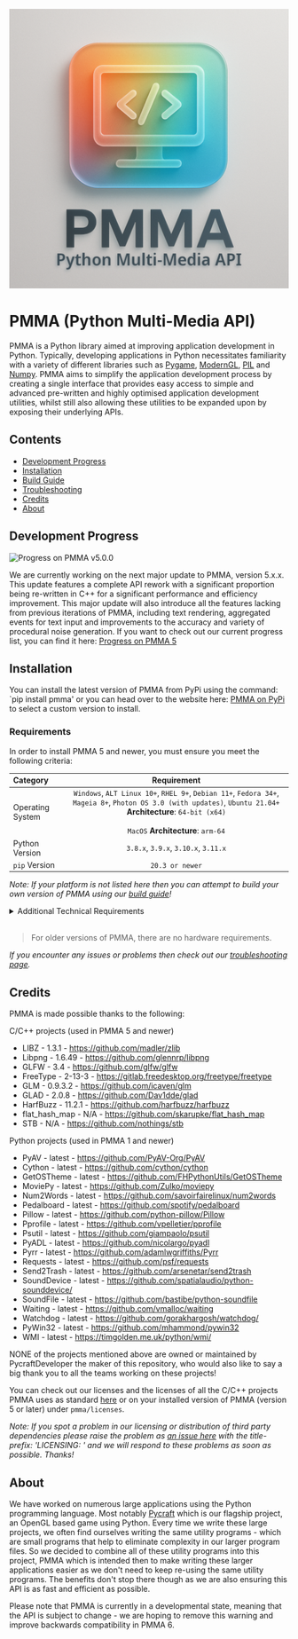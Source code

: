 <div align="center">

  ![PMMA logo](https://github.com/PycraftDeveloper/PMMA/blob/main/repository/SmallLogo.png)
</div>


# PMMA (Python Multi-Media API)
PMMA is a Python library aimed at improving application development in Python.
Typically, developing applications in Python necessitates familiarity with a variety of different libraries such as [Pygame](https://github.com/pygame/pygame), [ModernGL](https://github.com/moderngl/moderngl), [PIL](https://github.com/python-pillow/Pillow) and [Numpy](https://github.com/numpy/numpy). PMMA aims to simplify the application development process by creating a single interface that provides easy access to simple and advanced pre-written and highly optimised application development utilities, whilst still also allowing these utilities to be expanded upon by exposing their underlying APIs.

## Contents

* [Development Progress](https://github.com/PycraftDeveloper/PMMA?tab=readme-ov-file#development-progress)
* [Installation](https://github.com/PycraftDeveloper/PMMA/blob/main/README.md#installation)
* [Build Guide](https://github.com/PycraftDeveloper/PMMA/blob/main/repository/BuildGuides/intro.md#pmma-build-guide)
* [Troubleshooting](https://github.com/PycraftDeveloper/PMMA/blob/main/repository/Troubleshooting/into.md#pmma-troubleshooting)
* [Credits](https://github.com/PycraftDeveloper/PMMA/blob/main/repository/Troubleshooting/into.md#pmma-credits)
* [About](https://github.com/PycraftDeveloper/PMMA/blob/main/repository/Troubleshooting/into.md#pmma-about)

## Development Progress

![Progress on PMMA v5.0.0](https://geps.dev/progress/63)

We are currently working on the next major update to PMMA, version 5.x.x. This update features a complete API rework with a significant proportion being re-written in C++ for a significant performance and efficiency improvement. This major update will also introduce all the features lacking from previous iterations of PMMA, including text rendering, aggregated events for text input and improvements to the accuracy and variety of procedural noise generation. If you want to check out our current progress list, you can find it here: [Progress on PMMA 5](https://github.com/PycraftDeveloper/PMMA/blob/main/repository/DevelopmentProgress.md#progress-on-pmma-5)

## Installation

You can install the latest version of PMMA from PyPi using the command: `pip install pmma' or you can head over to the website here: [PMMA on PyPi](https://pypi.org/project/pmma/) to select a custom version to install.

### Requirements

In order to install PMMA 5 and newer, you must ensure you meet the following criteria:

| Category | Requirement |
| :-------- | :------: |
| Operating System | `Windows`, `ALT Linux 10+`, `RHEL 9+`, `Debian 11+`, `Fedora 34+`, `Mageia 8+`, `Photon OS 3.0 (with updates)`, `Ubuntu 21.04+` **Architecture**: `64-bit (x64)`<br><br>`MacOS` **Architecture**:  `arm-64` |
| Python Version | `3.8.x`, `3.9.x`, `3.10.x`, `3.11.x` |
| `pip` Version | `20.3 or newer` |

_Note: If your platform is not listed here then you can attempt to build your own version of PMMA using our [build guide](https://github.com/PycraftDeveloper/PMMA/blob/main/repository/BuildGuides/intro.md)!_

<details><summary>Additional Technical Requirements</summary>

_Please note, these requirements are only needed by users installing PMMA onto Linux machines and in most cases the operating systems listed above should be compatible._

* In order for PMMA to work as expected, you must be using either X-Lib, or Wayland. This means that Ubuntu 21.04 DESKTOP will work, but Ubuntu 21.04 SERVER is unlikely to.
* Additionally, you will need `glibc 2.28` or newer, this can be checked on linux using the command `ldd --version` (root not required). The result should be on the first line as shown in the image below:

![Example output](https://github.com/user-attachments/assets/bcd09e5a-8f2e-4a39-b323-dd15f94efe8b)

</details>
</br>

> For older versions of PMMA, there are no hardware requirements.

_If you encounter any issues or problems then check out our [troubleshooting page](https://github.com/PycraftDeveloper/PMMA/blob/main/repository/Troubleshooting/into.md#pmma-troubleshooting)._

## Credits

PMMA is made possible thanks to the following:

C/C++ projects (used in PMMA 5 and newer)
* LIBZ - 1.3.1 - https://github.com/madler/zlib
* Libpng - 1.6.49 - https://github.com/glennrp/libpng
* GLFW - 3.4 - https://github.com/glfw/glfw
* FreeType - 2-13-3 - https://gitlab.freedesktop.org/freetype/freetype
* GLM - 0.9.3.2 - https://github.com/icaven/glm
* GLAD - 2.0.8 - https://github.com/Dav1dde/glad
* HarfBuzz - 11.2.1 - https://github.com/harfbuzz/harfbuzz
* flat_hash_map - N/A - https://github.com/skarupke/flat_hash_map
* STB - N/A - https://github.com/nothings/stb

Python projects (used in PMMA 1 and newer)
* PyAV - latest - https://github.com/PyAV-Org/PyAV
* Cython - latest - https://github.com/cython/cython
* GetOSTheme - latest - https://github.com/FHPythonUtils/GetOSTheme
* MoviePy - latest - https://github.com/Zulko/moviepy
* Num2Words - latest - https://github.com/savoirfairelinux/num2words
* Pedalboard - latest - https://github.com/spotify/pedalboard
* Pillow - latest - https://github.com/python-pillow/Pillow
* Pprofile - latest - https://github.com/vpelletier/pprofile
* Psutil - latest - https://github.com/giampaolo/psutil
* PyADL - latest - https://github.com/nicolargo/pyadl
* Pyrr - latest - https://github.com/adamlwgriffiths/Pyrr
* Requests - latest - https://github.com/psf/requests
* Send2Trash - latest - https://github.com/arsenetar/send2trash
* SoundDevice - latest - https://github.com/spatialaudio/python-sounddevice/
* SoundFile - latest - https://github.com/bastibe/python-soundfile
* Waiting - latest - https://github.com/vmalloc/waiting
* Watchdog - latest - https://github.com/gorakhargosh/watchdog/
* PyWin32 - latest - https://github.com/mhammond/pywin32
* WMI - latest - https://timgolden.me.uk/python/wmi/

NONE of the projects mentioned above are owned or maintained by PycraftDeveloper the maker of this repository, who would also like to say a big thank you to all the teams working on these projects!

You can check out our licenses and the licenses of all the C/C++ projects PMMA uses as standard [here](https://github.com/PycraftDeveloper/PMMA/tree/main/pmma/licenses) or on your installed version of PMMA (version 5 or later) under `pmma/licenses`.

_Note: If you spot a problem in our licensing or distribution of third party dependencies please raise the problem as [an issue here](https://github.com/PycraftDeveloper/PMMA/issues) with the title-prefix: 'LICENSING: ' and we will respond to these problems as soon as possible. Thanks!_

## About

We have worked on numerous large applications using the Python programming language. Most notably [Pycraft](https://github.com/PycraftDeveloper/Pycraft) which is our flagship project, an OpenGL based game using Python. Every time we write these large projects, we often find ourselves writing the same utility programs - which are small programs that help to eliminate complexity in our larger program files. So we decided to combine all of these utility programs into this project, PMMA which is intended then to make writing these larger applications easier as we don't need to keep re-using the same utility programs. The benefits don't stop there though as we are also ensuring this API is as fast and efficient as possible.

Please note that PMMA is currently in a developmental state, meaning that the API is subject to change - we are hoping to remove this warning and improve backwards compatibility in PMMA 6.
